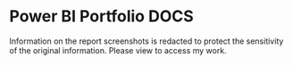 # Power BI Portfolio DOCS
Information on the report screenshots is redacted to protect the sensitivity of the original information.
Please view to access my work.
